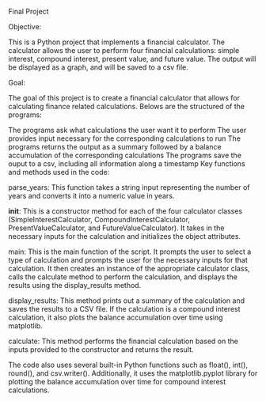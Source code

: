  

Final Project


Objective:

This is a Python project that implements a financial calculator. The calculator allows the user to perform four financial calculations: simple interest, compound interest, present value, and future value. The output will be displayed as a graph, and will be saved to a csv file.





Goal:

The goal of this project is to create a financial calculator that allows for calculating finance related calculations. Belows are the structured of the programs:

The programs ask what calculations the user want it to perform
The user provides input necessary for the corresponding calculations to run
The programs returns the output as a summary followed by a balance accumulation of the corresponding calculations
The programs save the ouput to a csv, including all information along a timestamp
Key functions and methods used in the code:

parse_years: This function takes a string input representing the number of years and converts it into a numeric value in years.

 __init__: This is a constructor method for each of the four calculator classes (SimpleInterestCalculator, CompoundInterestCalculator, PresentValueCalculator, and FutureValueCalculator). It takes in the necessary inputs for the calculation and initializes the object attributes.

main: This is the main function of the script. It prompts the user to select a type of calculation and prompts the user for the necessary inputs for that calculation. It then creates an instance of the appropriate calculator class, calls the calculate method to perform the calculation, and displays the results using the display_results method.

display_results: This method prints out a summary of the calculation and saves the results to a CSV file. If the calculation is a compound interest calculation, it also plots the balance accumulation over time using matplotlib.

calculate: This method performs the financial calculation based on the inputs provided to the constructor and returns the result.

The code also uses several built-in Python functions such as float(), int(), round(), and csv.writer(). Additionally, it uses the matplotlib.pyplot library for plotting the balance accumulation over time for compound interest calculations.







